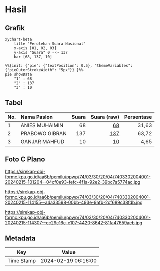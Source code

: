 # Hasil

## Grafik

```mermaid
xychart-beta
    title "Perolehan Suara Nasional"
    x-axis [01, 02, 03]
    y-axis "Suara" 0 --> 137
    bar [68, 137, 10]
```

```mermaid
%%{init: {"pie": {"textPosition": 0.5}, "themeVariables": {"pieOuterStrokeWidth": "5px"}} }%%
pie showData
    "1" : 68
    "2" : 137
    "3" : 10
```

## Tabel

| No. | Nama Paslon    | Suara | Suara (raw) | Persentase |
|:--- |:-------------- | -----:| -----------:| ----------:|
| 1   | ANIES MUHAIMIN | 68    | [68][p-1]   | 31,63      |
| 2   | PRABOWO GIBRAN | 137   | [137][p-2]  | 63,72      |
| 3   | GANJAR MAHFUD  | 10    | [10][p-3]   | 4,65       |


[p-1]: https://github.com/gigit-pemilu/pemilu-2024/blob/main/pilpres/hitung-suara/sub/74-sulawesi-tenggara/sub/03-muna/sub/30-kontu-kowuna/sub/2004-bahutara/sub/001-tps/sub/paslon-1.txt
[p-2]: https://github.com/gigit-pemilu/pemilu-2024/blob/main/pilpres/hitung-suara/sub/74-sulawesi-tenggara/sub/03-muna/sub/30-kontu-kowuna/sub/2004-bahutara/sub/001-tps/sub/paslon-2.txt
[p-3]: https://github.com/gigit-pemilu/pemilu-2024/blob/main/pilpres/hitung-suara/sub/74-sulawesi-tenggara/sub/03-muna/sub/30-kontu-kowuna/sub/2004-bahutara/sub/001-tps/sub/paslon-3.txt

## Foto C Plano

https://sirekap-obj-formc.kpu.go.id/aa6b/pemilu/ppwp/74/03/30/20/04/7403302004001-20240215-101204--04cf0e93-fefc-4f1a-92e2-39bc7a5774ac.jpg

https://sirekap-obj-formc.kpu.go.id/aa6b/pemilu/ppwp/74/03/30/20/04/7403302004001-20240215-114155--a4a33598-00bb-493e-9afb-2cf689c38fdb.jpg

https://sirekap-obj-formc.kpu.go.id/aa6b/pemilu/ppwp/74/03/30/20/04/7403302004001-20240215-114307--ec29c16c-e107-4420-8642-81fa47659aeb.jpg


## Metadata

| Key        | Value               |
| ---------- | ------------------- |
| Time Stamp | 2024-02-19 06:16:00 |



